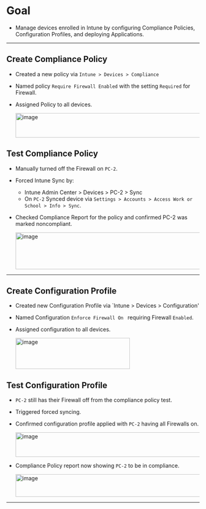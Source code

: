 # Goal
- Manage devices enrolled in Intune by configuring Compliance Policies, Configuration Profiles, and deploying Applications.

---

## Create Compliance Policy
- Created a new policy via `Intune > Devices > Compliance`
- Named policy `Require Firewall Enabled` with the setting `Required` for Firewall.
- Assigned Policy to all devices.
  
  <img width="809" height="64" alt="image" src="https://github.com/user-attachments/assets/41305bac-eebf-4631-9837-90d2fc2bc566" />

## Test Compliance Policy
- Manually turned off the Firewall on `PC-2`.
- Forced Intune Sync by:
  - Intune Admin Center > Devices > PC-2 > Sync
  - On `PC-2` Synced device via `Settings > Accounts > Access Work or School > Info > Sync`.
- Checked Compliance Report for the policy and confirmed PC-2 was marked noncompliant.
  
    <img width="746" height="96" alt="image" src="https://github.com/user-attachments/assets/b8045de8-fcaa-4746-bac6-d3a59c31c3fd" />

---

## Create Configuration Profile
- Created new Configuration Profile via `Intune > Devices > Configuration'
- Named Configuration `Enforce Firewall On ` requiring Firewall `Enabled`.
- Assigned configuration to all devices.
  
  <img width="298" height="81" alt="image" src="https://github.com/user-attachments/assets/d2df3ef7-f253-475b-8c7a-105195e9dece" />

## Test Configuration Profile
- `PC-2` still has their Firewall off from the compliance policy test.
- Triggered forced syncing.
- Confirmed configuration profile applied with `PC-2` having all Firewalls on.
  
  <img width="564" height="64" alt="image" src="https://github.com/user-attachments/assets/cc2b2ed9-95b3-4aa2-bdad-ee795bf57775" />

- Compliance Policy report now showing `PC-2` to be in compliance.

  <img width="1056" height="59" alt="image" src="https://github.com/user-attachments/assets/0ea26ae4-3702-4dec-849a-5a2a0a2cbc88" />

---


    


  
    


